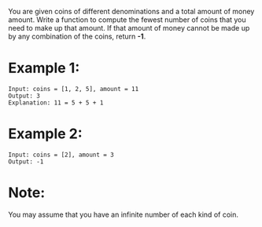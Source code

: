 You are given coins of different denominations and a total amount of money amount. Write a function to compute the fewest number of coins that you need to make up that amount. If that amount of money cannot be made up by any combination of the coins, return **-1**.

# Example 1:
```
Input: coins = [1, 2, 5], amount = 11
Output: 3 
Explanation: 11 = 5 + 5 + 1
```
# Example 2:
```
Input: coins = [2], amount = 3
Output: -1
```
# Note:
You may assume that you have an infinite number of each kind of coin.
